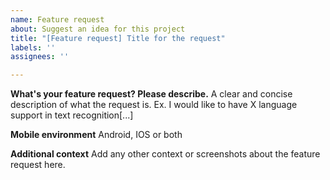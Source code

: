 ```yaml
---
name: Feature request
about: Suggest an idea for this project
title: "[Feature request] Title for the request"
labels: ''
assignees: ''

---
```


**What's your feature request? Please describe.**
A clear and concise description of what the request is. Ex. I would like to have X language support in text recognition[...]

**Mobile environment**
Android, IOS or both

**Additional context**
Add any other context or screenshots about the feature request here.

